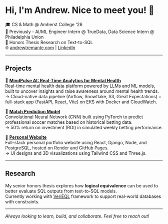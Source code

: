 # Hi, I'm Andrew. Nice to meet you! 👋

🎓 CS & Math @ Amherst College '26  
🏢 Previously - AI/ML Engineer Intern @ TrueData, Data Science Intern @ Philadelphia Union  
🔬 Honors Thesis Research on Text-to-SQL  
🌐 [andrewtremante.com](https://andrewtremante.com) | [LinkedIn](https://www.linkedin.com/in/andrew-tremante-71253a238/)

---

## Projects

🔹 [**MindPulse AI: Real-Time Analytics for Mental Health**](https://github.com/atremante26/Mental_Health_Project)  
Real-time mental health data platform powered by LLMs and ML models, built to uncover insights and raise awareness around mental health trends.  
→ Cloud-native data pipeline (Airflow, Snowflake, S3, Great Expectations) + full-stack app (FastAPI, React, Vite) on EKS with Docker and CloudWatch.

🔹 [**Match Prediction Model**](https://github.com/atremante26/Match_Prediction_Model)  
Convolutional Neural Network (CNN) built using PyTorch to predict professional soccer matches based on historical betting data.  
→ 50% return on investment (ROI) in simulated weekly betting performance. 

🔹 [**Personal Website**](https://github.com/atremante26/Personal_Website)  
Full-stack personal portfolio website using React, Django, Node, and PostgreSQL, hosted on Render and GitHub Pages.  
→ UI designs and 3D visualizations using Tailwind CSS and Three.js.

---

## Research

My senior honors thesis explores how **logical equivalence** can be used to better evaluate SQL outputs from text-to-SQL models.  
Currently working with [VeriEQL](https://github.com/VeriEQL/VeriEQL) framework to support real-world databases with constraints.

---

*Always looking to learn, build, and collaborate. Feel free to reach out!*
